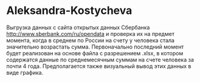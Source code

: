 # Aleksandra-Kostycheva
Выгрузка данных с сайта открытых данных Сбербанка http://www.sberbank.com/ru/opendata и проверка их на предмет момента, когда в среднем по России на счету у человека стала значительно возрастать сумма. Первоначально последний момент будет реализован на основе файла с разрешением .xlsx, в котором содержатся данные по среднемесячным суммам на счете человека за почти 4 года. Предполагается также визуальный вывод этих данных в виде графика.
